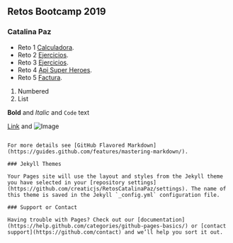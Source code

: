 ## Retos Bootcamp 2019
### Catalina Paz


- Reto 1 [Calculadora](https://creaticjs.github.io/RetosCatalinaPaz/reto1-calculadora/index.html).
- Reto 2  [Ejercicios](https://creaticjs.github.io/RetosCatalinaPaz/reto2-1_media_puntuaciones/).
- Reto 3  [Ejercicios](https://creaticjs.github.io/RetosCatalinaPaz/reto3-/).
- Reto 4  [Api Super Heroes](https://creaticjs.github.io/RetosCatalinaPaz/reto4-api_SuperHeroes/index.html).
- Reto 5  [Factura](https://creaticjs.github.io/RetosCatalinaPaz/reto5/index.html).




1. Numbered
2. List

**Bold** and _Italic_ and `Code` text

[Link](url) and ![Image](src)
```

For more details see [GitHub Flavored Markdown](https://guides.github.com/features/mastering-markdown/).

### Jekyll Themes

Your Pages site will use the layout and styles from the Jekyll theme you have selected in your [repository settings](https://github.com/creaticjs/RetosCatalinaPaz/settings). The name of this theme is saved in the Jekyll `_config.yml` configuration file.

### Support or Contact

Having trouble with Pages? Check out our [documentation](https://help.github.com/categories/github-pages-basics/) or [contact support](https://github.com/contact) and we’ll help you sort it out.
